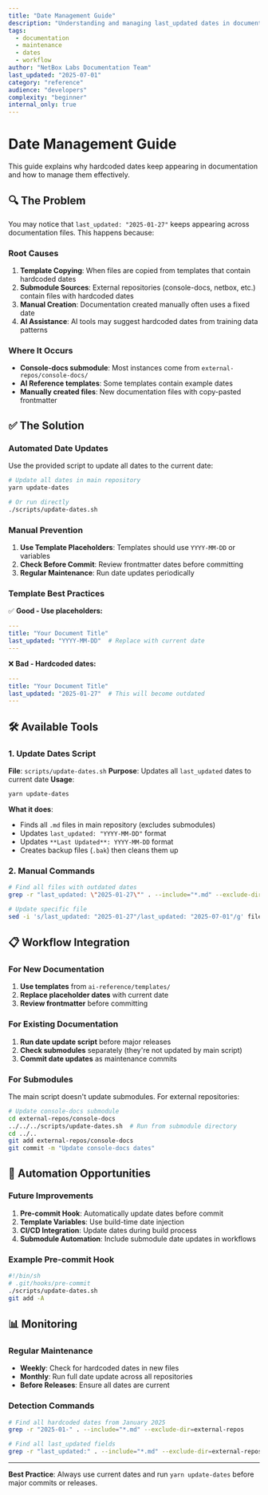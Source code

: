 ```yaml
---
title: "Date Management Guide"
description: "Understanding and managing last_updated dates in documentation"
tags:
  - documentation
  - maintenance
  - dates
  - workflow
author: "NetBox Labs Documentation Team"
last_updated: "2025-07-01"
category: "reference"
audience: "developers"
complexity: "beginner"
internal_only: true
---
```


# Date Management Guide

This guide explains why hardcoded dates keep appearing in documentation and how to manage them effectively.

## 🔍 The Problem

You may notice that `last_updated: "2025-01-27"` keeps appearing across documentation files. This happens because:

### Root Causes

1. **Template Copying**: When files are copied from templates that contain hardcoded dates
2. **Submodule Sources**: External repositories (console-docs, netbox, etc.) contain files with hardcoded dates
3. **Manual Creation**: Documentation created manually often uses a fixed date
4. **AI Assistance**: AI tools may suggest hardcoded dates from training data patterns

### Where It Occurs

- **Console-docs submodule**: Most instances come from `external-repos/console-docs/`
- **AI Reference templates**: Some templates contain example dates
- **Manually created files**: New documentation files with copy-pasted frontmatter

## ✅ The Solution

### Automated Date Updates

Use the provided script to update all dates to the current date:

```bash
# Update all dates in main repository
yarn update-dates

# Or run directly
./scripts/update-dates.sh
```

### Manual Prevention

1. **Use Template Placeholders**: Templates should use `YYYY-MM-DD` or variables
2. **Check Before Commit**: Review frontmatter dates before committing
3. **Regular Maintenance**: Run date updates periodically

### Template Best Practices

✅ **Good - Use placeholders:**
```yaml
---
title: "Your Document Title"
last_updated: "YYYY-MM-DD"  # Replace with current date
---
```

❌ **Bad - Hardcoded dates:**
```yaml
---
title: "Your Document Title" 
last_updated: "2025-01-27"  # This will become outdated
---
```

## 🛠️ Available Tools

### 1. Update Dates Script

**File**: `scripts/update-dates.sh`
**Purpose**: Updates all `last_updated` dates to current date
**Usage**: 
```bash
yarn update-dates
```

**What it does**:
- Finds all `.md` files in main repository (excludes submodules)
- Updates `last_updated: "YYYY-MM-DD"` format
- Updates `**Last Updated**: YYYY-MM-DD` format
- Creates backup files (`.bak`) then cleans them up

### 2. Manual Commands

```bash
# Find all files with outdated dates
grep -r "last_updated: \"2025-01-27\"" . --include="*.md" --exclude-dir=external-repos

# Update specific file
sed -i 's/last_updated: "2025-01-27"/last_updated: "2025-07-01"/g' filename.md
```

## 📋 Workflow Integration

### For New Documentation

1. **Use templates** from `ai-reference/templates/`
2. **Replace placeholder dates** with current date
3. **Review frontmatter** before committing

### For Existing Documentation

1. **Run date update script** before major releases
2. **Check submodules** separately (they're not updated by main script)
3. **Commit date updates** as maintenance commits

### For Submodules

The main script doesn't update submodules. For external repositories:

```bash
# Update console-docs submodule
cd external-repos/console-docs
../../../scripts/update-dates.sh  # Run from submodule directory
cd ../..
git add external-repos/console-docs
git commit -m "Update console-docs dates"
```

## 🔄 Automation Opportunities

### Future Improvements

1. **Pre-commit Hook**: Automatically update dates before commit
2. **Template Variables**: Use build-time date injection
3. **CI/CD Integration**: Update dates during build process
4. **Submodule Automation**: Include submodule date updates in workflows

### Example Pre-commit Hook

```bash
#!/bin/sh
# .git/hooks/pre-commit
./scripts/update-dates.sh
git add -A
```

## 📊 Monitoring

### Regular Maintenance

- **Weekly**: Check for hardcoded dates in new files
- **Monthly**: Run full date update across all repositories
- **Before Releases**: Ensure all dates are current

### Detection Commands

```bash
# Find all hardcoded dates from January 2025
grep -r "2025-01-" . --include="*.md" --exclude-dir=external-repos

# Find all last_updated fields
grep -r "last_updated:" . --include="*.md" --exclude-dir=external-repos
```

---

**Best Practice**: Always use current dates and run `yarn update-dates` before major commits or releases. 